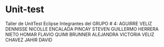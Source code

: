 # Unit-test
Taller de UnitTest Eclipse
Integrantes del GRUPO # 4:
AGUIRRE VELIZ DENNISSE NICOLLE
ENCALADA PINCAY STEVEN GUILLERMO
HERRERA NIETO HOMAR FLAVIO
QUIMI BRUNNER ALEJANDRA VICTORIA
VELIZ CHAVEZ JAHIR DAVID

